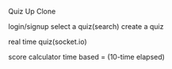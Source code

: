 Quiz Up Clone

login/signup
select a quiz(search)
create a quiz

real time quiz(socket.io)

score calculator
time based = (10-time elapsed)
